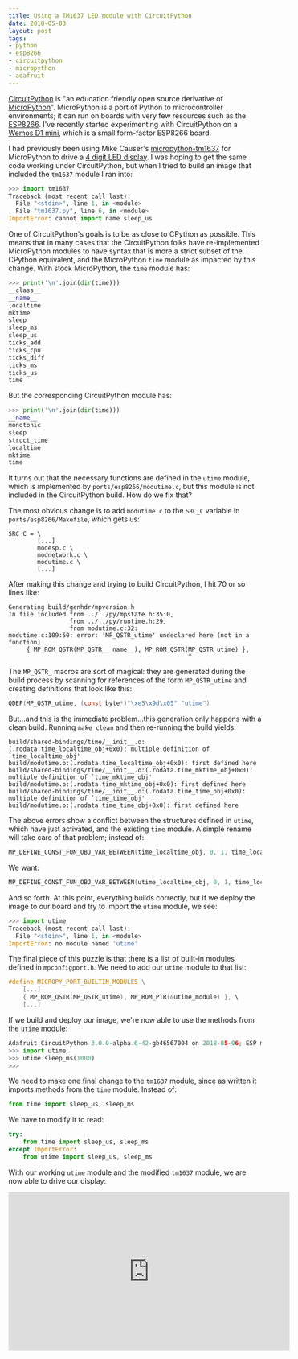 ```yaml
---
title: Using a TM1637 LED module with CircuitPython
date: 2018-05-03
layout: post
tags:
- python
- esp8266
- circuitpython
- micropython
- adafruit
---
```


[CircuitPython][] is "an education friendly open source derivative of
[MicroPython][]".  MicroPython is a port of Python to microcontroller
environments; it can run on boards with very few resources such as the
[ESP8266][].  I've recently started experimenting with CircuitPython
on a [Wemos D1 mini][], which is a small form-factor ESP8266 board.

I had previously been using Mike Causer's [micropython-tm1637][] for
MicroPython to drive a [4 digit LED display][tm1637].  I was hoping to
get the same code working under CircuitPython, but when I tried to
build an image that included the `tm1637` module I ran into:

```python
>>> import tm1637
Traceback (most recent call last):
  File "<stdin>", line 1, in <module>
  File "tm1637.py", line 6, in <module>
ImportError: cannot import name sleep_us
```

One of CircuitPython's goals is to be as close to CPython as possible.
This means that in many cases that the CircuitPython folks have
re-implemented MicroPython modules to have syntax that is more a
strict subset of the CPython equivalent, and the MicroPython `time`
module as impacted by this change.  With stock MicroPython, the `time`
module has:

```python
>>> print('\n'.join(dir(time)))
__class__
__name__
localtime
mktime
sleep
sleep_ms
sleep_us
ticks_add
ticks_cpu
ticks_diff
ticks_ms
ticks_us
time
```

But the corresponding CircuitPython module has:

```python
>>> print('\n'.join(dir(time)))
__name__
monotonic
sleep
struct_time
localtime
mktime
time
```

It turns out that the necessary functions are defined in the `utime`
module, which is implemented by `ports/esp8266/modutime.c`, but this
module is not included in the CircuitPython build. How do we fix that?

The most obvious change is to add `modutime.c` to the `SRC_C` variable
in `ports/esp8266/Makefile`, which gets us:

```
SRC_C = \
        [...]
        modesp.c \
        modnetwork.c \
        modutime.c \
        [...]
```

After making this change and trying to build CircuitPython, I
hit 70 or so lines like:

```
Generating build/genhdr/mpversion.h
In file included from ../../py/mpstate.h:35:0,
                 from ../../py/runtime.h:29,
                 from modutime.c:32:
modutime.c:109:50: error: 'MP_QSTR_utime' undeclared here (not in a function)
     { MP_ROM_QSTR(MP_QSTR___name__), MP_ROM_QSTR(MP_QSTR_utime) },
                                                  ^
```

The `MP_QSTR_` macros are sort of magical: they are generated during
the build process by scanning for references of the form
`MP_QSTR_utime` and creating definitions that look like this:

```c
QDEF(MP_QSTR_utime, (const byte*)"\xe5\x9d\x05" "utime")
```

But...and this is the immediate problem...this generation only happens
with a clean build.  Running `make clean` and then re-running the
build yields:

```
build/shared-bindings/time/__init__.o:(.rodata.time_localtime_obj+0x0): multiple definition of `time_localtime_obj'
build/modutime.o:(.rodata.time_localtime_obj+0x0): first defined here
build/shared-bindings/time/__init__.o:(.rodata.time_mktime_obj+0x0): multiple definition of `time_mktime_obj'
build/modutime.o:(.rodata.time_mktime_obj+0x0): first defined here
build/shared-bindings/time/__init__.o:(.rodata.time_time_obj+0x0): multiple definition of `time_time_obj'
build/modutime.o:(.rodata.time_time_obj+0x0): first defined here
```

The above errors show a conflict between the structures defined in
`utime`, which have just activated, and the existing `time`
module.  A simple rename will take care of that problem; instead of:

```c
MP_DEFINE_CONST_FUN_OBJ_VAR_BETWEEN(time_localtime_obj, 0, 1, time_localtime);
```

We want:

```c
MP_DEFINE_CONST_FUN_OBJ_VAR_BETWEEN(utime_localtime_obj, 0, 1, time_localtime);
```

And so forth.  At this point, everything builds correctly, but if we
deploy the image to our board and try to import the `utime` module, we
see:

```python
>>> import utime
Traceback (most recent call last):
  File "<stdin>", line 1, in <module>
ImportError: no module named 'utime'
```

The final piece of this puzzle is that there is a list of built-in
modules defined in `mpconfigport.h`.  We need to add our `utime`
module to that list:

```c
#define MICROPY_PORT_BUILTIN_MODULES \
    [...]
    { MP_ROM_QSTR(MP_QSTR_utime), MP_ROM_PTR(&utime_module) }, \
    [...]
```

If we build and deploy our image, we're now able to use the methods
from the `utime` module:

```python
Adafruit CircuitPython 3.0.0-alpha.6-42-gb46567004 on 2018-05-06; ESP module with ESP8266
>>> import utime
>>> utime.sleep_ms(1000)
>>>
```

We need to make one final change to the `tm1637` module, since as
written it imports methods from the `time` module.  Instead of:

```python
from time import sleep_us, sleep_ms
```

We have to modify it to read:

```python
try:
    from time import sleep_us, sleep_ms
except ImportError:
    from utime import sleep_us, sleep_ms
```

With our working `utime` module and the modified `tm1637` module, we
are now able to drive our display:

<iframe width="560" height="315" src="https://www.youtube.com/embed/laH7HY-wlCk" frameborder="0" allow="autoplay; encrypted-media" allowfullscreen></iframe>

[micropython-tm1637]: https://github.com/mcauser/micropython-tm1637/
[esp8266]: https://en.wikipedia.org/wiki/ESP8266
[wemos d1 mini]: https://wiki.wemos.cc/products:d1:d1_mini
[feature/utime]: https://github.com/larsks/micropython/tree/feature/utime
[circuitpython]: https://learn.adafruit.com/welcome-to-circuitpython/overview
[micropython]: https://micropython.org/
[tm1637]: http://a.co/gQVPtPr
